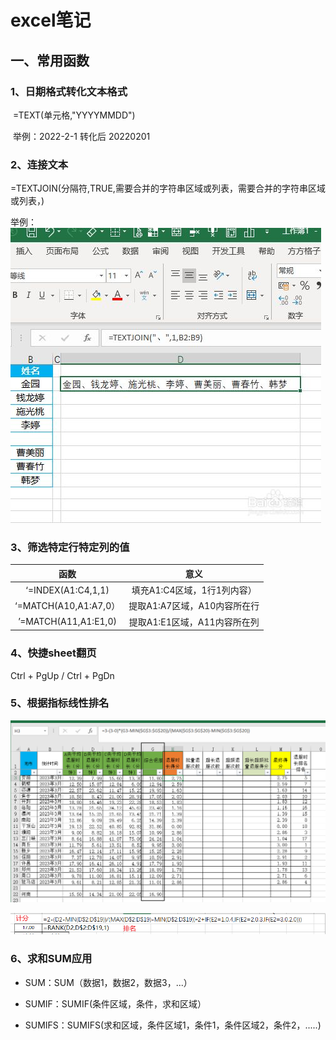 # excel笔记

## 一、常用函数

### 1、日期格式转化文本格式

​	=TEXT(单元格,"YYYYMMDD") 

​	举例：2022-2-1 转化后 20220201

### 2、连接文本

=TEXTJOIN(分隔符,TRUE,需要合并的字符串区域或列表，需要合并的字符串区域或列表，)

举例：![Excel新增函数TEXTJOIN的简单用法](imge/excel笔记.assets/d400248ca608a50f72a9613810cec7f88b77ffe9.jpg)

### 3、筛选特定行特定列的值

|         函数          |             意义             |
| :-------------------: | :--------------------------: |
|  ‘=INDEX(A1:C4,1,1)   | 填充A1:C4区域，1行1列内容）  |
| ‘=MATCH(A10,A1:A7,0） | 提取A1:A7区域，A10内容所在行 |
| ’=MATCH(A11,A1:E1,0)  | 提取A1:E1区域，A11内容所在列 |

### 4、快捷sheet翻页

Ctrl + PgUp / Ctrl + PgDn

### 5、根据指标线性排名

![image-20230417182050087](imge/excel笔记.assets/image-20230417182050087.png)

![image-20230417183521185](imge/excel笔记.assets/image-20230417183521185.png)

### 6、求和SUM应用

- SUM：SUM（数据1，数据2，数据3，...）

- SUMIF：SUMIF(条件区域，条件，求和区域）

- SUMIFS：SUMIFS(求和区域，条件区域1，条件1，条件区域2，条件2，.....)